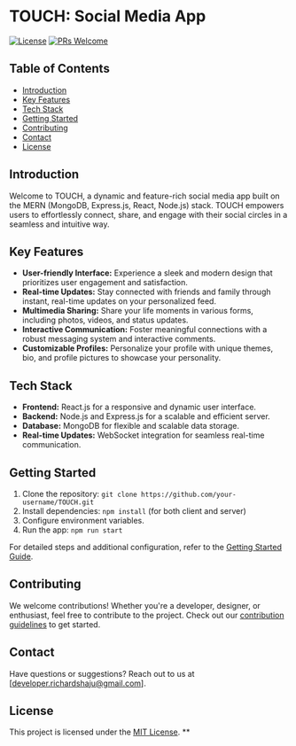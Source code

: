 # TOUCH: Social Media App

[![License](https://img.shields.io/badge/license-MIT-blue.svg)](LICENSE)
[![PRs Welcome](https://img.shields.io/badge/PRs-welcome-brightgreen.svg)](CONTRIBUTING.md)

## Table of Contents

- [Introduction](#introduction)
- [Key Features](#key-features)
- [Tech Stack](#tech-stack)
- [Getting Started](#getting-started)
- [Contributing](#contributing)
- [Contact](#contact)
- [License](#license)

## Introduction

Welcome to TOUCH, a dynamic and feature-rich social media app built on the MERN (MongoDB, Express.js, React, Node.js) stack. TOUCH empowers users to effortlessly connect, share, and engage with their social circles in a seamless and intuitive way.

## Key Features

- **User-friendly Interface:** Experience a sleek and modern design that prioritizes user engagement and satisfaction.
- **Real-time Updates:** Stay connected with friends and family through instant, real-time updates on your personalized feed.
- **Multimedia Sharing:** Share your life moments in various forms, including photos, videos, and status updates.
- **Interactive Communication:** Foster meaningful connections with a robust messaging system and interactive comments.
- **Customizable Profiles:** Personalize your profile with unique themes, bio, and profile pictures to showcase your personality.

## Tech Stack

- **Frontend:** React.js for a responsive and dynamic user interface.
- **Backend:** Node.js and Express.js for a scalable and efficient server.
- **Database:** MongoDB for flexible and scalable data storage.
- **Real-time Updates:** WebSocket integration for seamless real-time communication.

## Getting Started

1. Clone the repository: `git clone https://github.com/your-username/TOUCH.git`
2. Install dependencies: `npm install` (for both client and server)
3. Configure environment variables.
4. Run the app: `npm run start`

For detailed steps and additional configuration, refer to the [Getting Started Guide](docs/GETTING_STARTED.md).

## Contributing

We welcome contributions! Whether you're a developer, designer, or enthusiast, feel free to contribute to the project. Check out our [contribution guidelines](CONTRIBUTING.md) to get started.


## Contact
Have questions or suggestions? Reach out to us at [developer.richardshaju@gmail.com].


## License

This project is licensed under the [MIT License](LICENSE).
**
